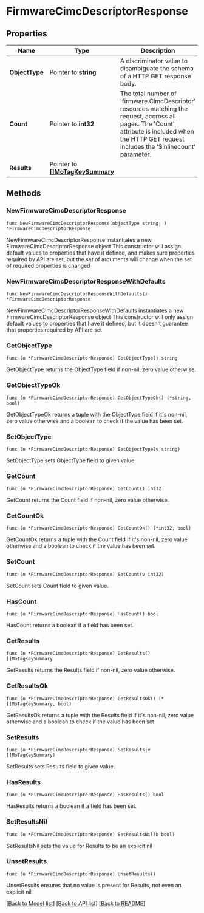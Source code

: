 # FirmwareCimcDescriptorResponse

## Properties

Name | Type | Description | Notes
------------ | ------------- | ------------- | -------------
**ObjectType** | Pointer to **string** | A discriminator value to disambiguate the schema of a HTTP GET response body. | 
**Count** | Pointer to **int32** | The total number of &#39;firmware.CimcDescriptor&#39; resources matching the request, accross all pages. The &#39;Count&#39; attribute is included when the HTTP GET request includes the &#39;$inlinecount&#39; parameter. | [optional] 
**Results** | Pointer to [**[]MoTagKeySummary**](MoTagKeySummary.md) |  | [optional] 

## Methods

### NewFirmwareCimcDescriptorResponse

`func NewFirmwareCimcDescriptorResponse(objectType string, ) *FirmwareCimcDescriptorResponse`

NewFirmwareCimcDescriptorResponse instantiates a new FirmwareCimcDescriptorResponse object
This constructor will assign default values to properties that have it defined,
and makes sure properties required by API are set, but the set of arguments
will change when the set of required properties is changed

### NewFirmwareCimcDescriptorResponseWithDefaults

`func NewFirmwareCimcDescriptorResponseWithDefaults() *FirmwareCimcDescriptorResponse`

NewFirmwareCimcDescriptorResponseWithDefaults instantiates a new FirmwareCimcDescriptorResponse object
This constructor will only assign default values to properties that have it defined,
but it doesn't guarantee that properties required by API are set

### GetObjectType

`func (o *FirmwareCimcDescriptorResponse) GetObjectType() string`

GetObjectType returns the ObjectType field if non-nil, zero value otherwise.

### GetObjectTypeOk

`func (o *FirmwareCimcDescriptorResponse) GetObjectTypeOk() (*string, bool)`

GetObjectTypeOk returns a tuple with the ObjectType field if it's non-nil, zero value otherwise
and a boolean to check if the value has been set.

### SetObjectType

`func (o *FirmwareCimcDescriptorResponse) SetObjectType(v string)`

SetObjectType sets ObjectType field to given value.


### GetCount

`func (o *FirmwareCimcDescriptorResponse) GetCount() int32`

GetCount returns the Count field if non-nil, zero value otherwise.

### GetCountOk

`func (o *FirmwareCimcDescriptorResponse) GetCountOk() (*int32, bool)`

GetCountOk returns a tuple with the Count field if it's non-nil, zero value otherwise
and a boolean to check if the value has been set.

### SetCount

`func (o *FirmwareCimcDescriptorResponse) SetCount(v int32)`

SetCount sets Count field to given value.

### HasCount

`func (o *FirmwareCimcDescriptorResponse) HasCount() bool`

HasCount returns a boolean if a field has been set.

### GetResults

`func (o *FirmwareCimcDescriptorResponse) GetResults() []MoTagKeySummary`

GetResults returns the Results field if non-nil, zero value otherwise.

### GetResultsOk

`func (o *FirmwareCimcDescriptorResponse) GetResultsOk() (*[]MoTagKeySummary, bool)`

GetResultsOk returns a tuple with the Results field if it's non-nil, zero value otherwise
and a boolean to check if the value has been set.

### SetResults

`func (o *FirmwareCimcDescriptorResponse) SetResults(v []MoTagKeySummary)`

SetResults sets Results field to given value.

### HasResults

`func (o *FirmwareCimcDescriptorResponse) HasResults() bool`

HasResults returns a boolean if a field has been set.

### SetResultsNil

`func (o *FirmwareCimcDescriptorResponse) SetResultsNil(b bool)`

 SetResultsNil sets the value for Results to be an explicit nil

### UnsetResults
`func (o *FirmwareCimcDescriptorResponse) UnsetResults()`

UnsetResults ensures that no value is present for Results, not even an explicit nil

[[Back to Model list]](../README.md#documentation-for-models) [[Back to API list]](../README.md#documentation-for-api-endpoints) [[Back to README]](../README.md)


